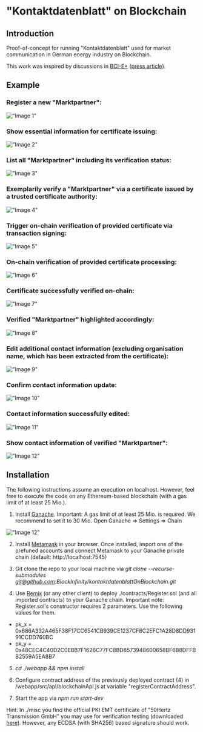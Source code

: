 # "Kontaktdatenblatt" on Blockchain

## Introduction

Proof-of-concept for running "Kontaktdatenblatt" used for market communication in German energy industry on Blockchain.

This work was inspired by discussions in [BCI-E+](https://blockchain-initiative.de/) ([press article](https://blockchain-initiative.de/presseinformation/blockchain-fuer-die-kontaktdaten-der-marktkommunikation)).

## Example

### Register a new "Marktpartner":
!["Image 1"](./misc/image1.png)
### Show essential information for certificate issuing:
!["Image 2"](./misc/image2.png)
### List all "Marktpartner" including its verification status:
!["Image 3"](./misc/image3.png)
### Exemplarily verify a "Marktpartner" via a certificate issued by a trusted certificate authority:
!["Image 4"](./misc/image4.png)
### Trigger on-chain verification of provided certificate via transaction signing:
!["Image 5"](./misc/image5.png)
### On-chain verification of provided certificate processing:
!["Image 6"](./misc/image6.png)
### Certificate successfully verified on-chain:
!["Image 7"](./misc/image7.png)
### Verified "Marktpartner" highlighted accordingly:
!["Image 8"](./misc/image8.png)
### Edit additional contact information (excluding organisation name, which has been extracted from the certificate):
!["Image 9"](./misc/image9.png)
### Confirm contact information update:
!["Image 10"](./misc/image10.png)
### Contact information successfully edited:
!["Image 11"](./misc/image11.png)
### Show contact information of verified "Marktpartner":
!["Image 12"](./misc/image12.png)

## Installation

The following instructions assume an execution on localhost. However, feel free to execute the code on any Ethereum-based blockchain (with a gas limit of at least 25 Mio.).

1. Install [Ganache](https://www.trufflesuite.com/ganache). Important: A gas limit of at least 25 Mio. is required. We recommend to set it to 30 Mio. Open Ganache => Settings => Chain

!["Image 12"](./misc/image20.png)

2. Install [Metamask](https://metamask.io/) in your browser. Once installed, import one of the prefuned accounts and connect Metamask to your Ganache private chain (default: http://localhost:7545) 

3. Git clone the repo to your local machine via *git clone --recurse-submodules git@github.com:BlockInfinity/kontaktdatenblattOnBlockchain.git*

4. Use [Remix](https://remix.ethereum.org/) (or any other client) to deploy ./contracts/Register.sol (and all imported contracts) to your Ganache chain. Important note: Register.sol's constructor requires 2 parameters. Use the following values for them.

* pk_x = 0x686A332A465F38F17CC6541CB939CE1237CF8C2EFC1A28D8DD93191CCDD760BC
* pk_y = 0x48CEC4C40D2C0EBB7F1626C77FC8BD8573948600658BF6B8DFFBB2559A5EA8B7

5. *cd ./webapp && npm install*

6. Configure contract address of the previously deployed contract (4) in /webapp/src/api/blockchainApi.js at variable "registerContractAddress".

7. Start the app via *npm run start-dev*

Hint: In ./misc you find the official PKI EMT certificate of "50Hertz Transmission GmbH" you may use for verification testing (downloaded [here](https://www.50hertz.com/de/Vertragspartner/Marktkommunikation)). However, any ECDSA (with SHA256) based signature should work. 